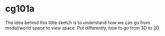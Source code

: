 # cg101a
 The idea behind this little sketch is to understand how we can go from modal/world space to view space.  Put differently, how to go from 3D to 2D.

